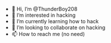 - 👋 Hi, I’m @ThunderBoy208
- 👀 I’m interested in hacking
- 🌱 I’m currently learning how to hack
- 💞️ I’m looking to collaborate on hacking
- 📫 How to reach me (no need)

<!---
ThunderBoy208/ThunderBoy208 is a ✨ special ✨ repository because its `README.md` (this file) appears on your GitHub profile.
You can click the Preview link to take a look at your changes.
--->
